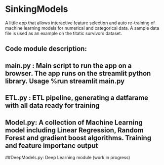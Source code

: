 # SinkingModels
A little app that allows interactive feature selection and auto re-training of machine learning models for numerical and categorical data. 
A sample data file is used as an example on the titatic survivors dataset.

## Code module description:
## main.py : Main script to run the app on a browser. The app runs on the streamlit python library. Usage %run streamlit main.py
## ETL.py : ETL pipeline, generating a datfarame with all data ready for training 
## Model.py: A collection of Machine Learning model including Linear Regression, Random Forest and gradient boost algorithms. Training and feature importanc output
##DeepModels.py: Deep Learning module (work in progress)
